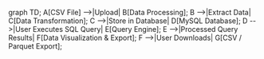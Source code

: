 graph TD;
    A[CSV File] -->|Upload| B[Data Processing];
    B -->|Extract Data| C[Data Transformation];
    C -->|Store in Database| D[MySQL Database];
    D -->|User Executes SQL Query| E[Query Engine];
    E -->|Processed Query Results| F[Data Visualization & Export];
    F -->|User Downloads| G[CSV / Parquet Export];
